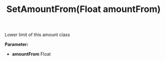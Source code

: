 ﻿---
uid: crmscript_ref_NSAmountClassEntity_SetAmountFrom
title: SetAmountFrom(Float amountFrom)
intellisense: NSAmountClassEntity.SetAmountFrom
keywords: NSAmountClassEntity, GetAmountFrom
so.topic: reference
---

Lower limit of this amount class

**Parameter:** 
 - **amountFrom** Float

